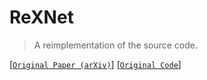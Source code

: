 # ReXNet
> A reimplementation of the source code.

[[`Original Paper (arXiv)`](https://arxiv.org/pdf/2007.00992.pdf)]
[[`Original Code`](https://github.com/clovaai/rexnet)]